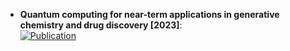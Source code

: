 - **Quantum computing for near-term applications in generative chemistry and drug discovery [2023]**:   
	[![Publication](https://img.shields.io/badge/Publication-Citations:18-blue?style=for-the-badge&logo=bookstack)](https://doi.org/10.1016/j.drudis.2023.103675)  
